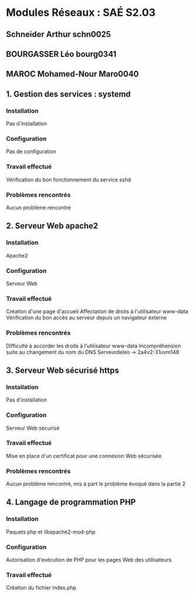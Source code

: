 # Modules Réseaux : SAÉ S2.03

## Schneider Arthur schn0025

## BOURGASSER Léo bourg0341

## MAROC Mohamed-Nour Maro0040

## 1. Gestion des services : systemd

### Installation

Pas d'installation

### Configuration

Pas de configuration

### Travail effectué

Vérification du bon fonctionnement du service sshd

### Problèmes rencontrés

Aucun problème rencontré

## 2. Serveur Web apache2

### Installation

Apache2

### Configuration

Serveur Web

### Travail effectué

Création d'une page d'accueil
Affectation de droits à l'utilisateur www-data
Vérification du bon accès au serveur depuis un navigateur externe

### Problèmes rencontrés

Difficulté à accorder les droits à l'utilisateur www-data
Incompréhension suite au changement du nom du DNS
Serveurdeleo -> 2a4v2-31uvm148

## 3. Serveur Web sécurisé https

### Installation

Pas d'installation

### Configuration

Serveur Web sécurisé

### Travail effectué

Mise en place d'un certificat pour une connexion Web sécurisée

### Problèmes rencontrés

Aucun problème rencontré, mis à part le problème évoqué dans la partie 2

## 4. Langage de programmation PHP 

### Installation

Paquets php et libapache2-mod-php

### Configuration

Autorisation d'exécution de PHP pour les pages Web des utilisateurs

### Travail effectué

Création du fichier index.php
